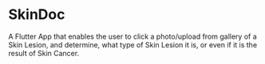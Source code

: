 # SkinDoc
A Flutter App that enables the user to click a photo/upload from gallery of a Skin Lesion, and determine, what type of Skin Lesion it is, or even if it is the result of Skin Cancer.
